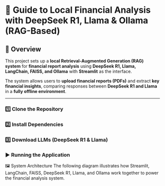 # 🚀 Guide to Local Financial Analysis with DeepSeek R1, Llama & Ollama (RAG-Based)

## 📘 Overview  
This project sets up a **local Retrieval-Augmented Generation (RAG) system** for **financial report analysis** using **DeepSeek R1, Llama, LangChain, FAISS, and Ollama** with **Streamlit** as the interface.  

The system allows users to **upload financial reports (PDFs)** and extract **key financial insights**, comparing responses between **DeepSeek R1 and Llama** in a **fully offline environment**.

---

### 1️⃣ **Clone the Repository**  

### 2️⃣ Install Dependencies

### 3️⃣ Download LLMs (DeepSeek R1 & Llama)

### ▶️ Running the Application 

🖼️ System Architecture
The following diagram illustrates how Streamlit, LangChain, FAISS, DeepSeek R1, Llama, and Ollama work together to power the financial analysis system.



